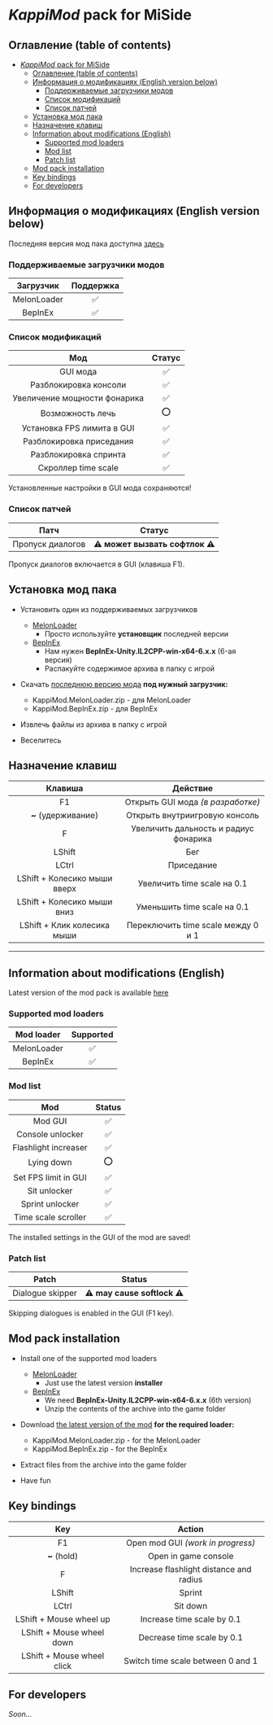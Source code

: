 # _KappiMod_ pack for MiSide

## Оглавление (table of contents)

- [_KappiMod_ pack for MiSide](#kappimod-pack-for-miside)
  - [Оглавление (table of contents)](#оглавление-table-of-contents)
  - [Информация о модификациях (English version below)](#информация-о-модификациях-english-version-below)
    - [Поддерживаемые загрузчики модов](#поддерживаемые-загрузчики-модов)
    - [Список модификаций](#список-модификаций)
    - [Список патчей](#список-патчей)
  - [Установка мод пака](#установка-мод-пака)
  - [Назначение клавиш](#назначение-клавиш)
  - [Information about modifications (English)](#information-about-modifications-english)
    - [Supported mod loaders](#supported-mod-loaders)
    - [Mod list](#mod-list)
    - [Patch list](#patch-list)
  - [Mod pack installation](#mod-pack-installation)
  - [Key bindings](#key-bindings)
  - [For developers](#for-developers)

## Информация о модификациях (English version below)

Последняя версия мод пака доступна [здесь](https://github.com/MrSago/MiSide-KappiMod/releases)

### Поддерживаемые загрузчики модов

|  Загрузчик  | Поддержка |
| :---------: | :-------: |
| MelonLoader |    ✅     |
|   BepInEx   |    ✅     |

### Список модификаций

|             Мод              | Статус |
| :--------------------------: | :----: |
|           GUI мода           |   ✅   |
|    Разблокировка консоли     |   ✅   |
| Увеличение мощности фонарика |   ✅   |
|       Возможность лечь       |   ⭕   |
|  Установка FPS лимита в GUI  |   ✅   |
|   Разблокировка приседания   |   ✅   |
|    Разблокировка спринта     |   ✅   |
|     Скроллер time scale      |   ✅   |

Установленные настройки в GUI мода сохраняются!

### Список патчей

|       Патч       |             Статус              |
| :--------------: | :-----------------------------: |
| Пропуск диалогов | **⚠️ может вызвать софтлок ⚠️** |

Пропуск диалогов включается в GUI (клавиша F1).

## Установка мод пака

- Установить один из поддерживаемых загрузчиков

  - [MelonLoader](https://github.com/LavaGang/MelonLoader/releases)
    - Просто используйте **установщик** последней версии
  - [BepInEx](https://github.com/BepInEx/BepInEx/releases)
    - Нам нужен **BepInEx-Unity.IL2CPP-win-x64-6.x.x** (6-ая версия)
    - Распакуйте содержимое архива в папку с игрой

- Скачать [последнюю версию мода](https://github.com/MrSago/MiSide-KappiMod/releases) **под нужный загрузчик:**

  - KappiMod.MelonLoader.zip - для MelonLoader
  - KappiMod.BepInEx.zip - для BepInEx

- Извлечь файлы из архива в папку с игрой

- Веселитесь

## Назначение клавиш

|           Клавиша            |               Действие                |
| :--------------------------: | :-----------------------------------: |
|              F1              |   Открыть GUI мода _(в разработке)_   |
|     **~** (удерживание)      |     Открыть внутриигровую консоль     |
|              F               | Увеличить дальность и радиус фонарика |
|            LShift            |                  Бег                  |
|            LCtrl             |              Приседание               |
| LShift + Колесико мыши вверх |      Увеличить time scale на 0.1      |
| LShift + Колесико мыши вниз  |      Уменьшить time scale на 0.1      |
| LShift + Клик колесика мыши  |  Переключить time scale между 0 и 1   |

---

## Information about modifications (English)

Latest version of the mod pack is available [here](https://github.com/MrSago/MiSide-KappiMod/releases)

### Supported mod loaders

| Mod loader  | Supported |
| :---------: | :-------: |
| MelonLoader |    ✅     |
|   BepInEx   |    ✅     |

### Mod list

|         Mod          | Status |
| :------------------: | :----: |
|       Mod GUI        |   ✅   |
|   Console unlocker   |   ✅   |
| Flashlight increaser |   ✅   |
|      Lying down      |   ⭕   |
| Set FPS limit in GUI |   ✅   |
|     Sit unlocker     |   ✅   |
|   Sprint unlocker    |   ✅   |
| Time scale scroller  |   ✅   |

The installed settings in the GUI of the mod are saved!

### Patch list

|      Patch       |            Status            |
| :--------------: | :--------------------------: |
| Dialogue skipper | **⚠️ may cause softlock ⚠️** |

Skipping dialogues is enabled in the GUI (F1 key).

## Mod pack installation

- Install one of the supported mod loaders

  - [MelonLoader](https://github.com/LavaGang/MelonLoader/releases)
    - Just use the latest version **installer**
  - [BepInEx](https://github.com/BepInEx/BepInEx/releases)
    - We need **BepInEx-Unity.IL2CPP-win-x64-6.x.x** (6th version)
    - Unzip the contents of the archive into the game folder

- Download [the latest version of the mod](https://github.com/MrSago/MiSide-KappiMod/releases) **for the required loader:**

  - KappiMod.MelonLoader.zip - for the MelonLoader
  - KappiMod.BepInEx.zip - for the BepInEx

- Extract files from the archive into the game folder

- Have fun

## Key bindings

|            Key             |                 Action                  |
| :------------------------: | :-------------------------------------: |
|             F1             |    Open mod GUI _(work in progress)_    |
|        **~** (hold)        |          Open in game console           |
|             F              | Increase flashlight distance and radius |
|           LShift           |                 Sprint                  |
|           LCtrl            |                Sit down                 |
|  LShift + Mouse wheel up   |       Increase time scale by 0.1        |
| LShift + Mouse wheel down  |       Decrease time scale by 0.1        |
| LShift + Mouse wheel click |    Switch time scale between 0 and 1    |

## For developers

_Soon..._
